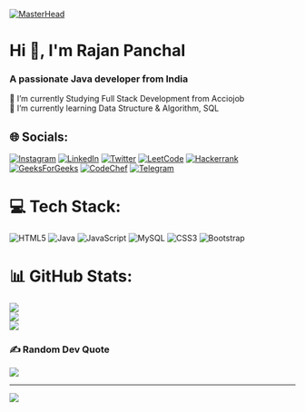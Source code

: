 [![MasterHead](https://raw.githubusercontent.com/sagar-viradiya/sagar-viradiya/master/resources/banner.png)](https://github.com/panchalrajan)
<h1 align="">Hi 👋, I'm Rajan Panchal</h1>
<h3 align="">A passionate Java developer from India</h3>
🔭 I’m currently Studying Full Stack Development from Acciojob<br>
🌱 I’m currently learning Data Structure & Algorithm, SQL


## 🌐 Socials:
[![Instagram](https://img.shields.io/badge/Instagram-%23E4405F.svg?logo=Instagram&logoColor=white)](https://instagram.com/panchal__rajan)
[![LinkedIn](https://img.shields.io/badge/LinkedIn-%230077B5.svg?logo=linkedin&logoColor=white)](https://linkedin.com/in/panchalrajan)
[![Twitter](https://img.shields.io/badge/Twitter-%231DA1F2.svg?logo=Twitter&logoColor=white)](https://twitter.com/blackhatsanta) 
[![LeetCode](https://img.shields.io/badge/LeetCode-000000.svg?logo=LeetCode&logoColor=white)](https://leetcode.com/blackhatsanta) 
[![Hackerrank](https://img.shields.io/badge/-Hackerrank-2EC866.svg?logo=HackerRank&logoColor=white)](https://hackerrank.com/blackhatsanta) 
[![GeeksForGeeks](https://img.shields.io/badge/GeeksforGeeks-gray.svg?logo=geeksforgeeks&logoColor=white)](https://auth.geeksforgeeks.org/user/blackhatsanta)
[![CodeChef](https://img.shields.io/badge/CodeChef-%23964B00.svg?&logo=CodeChef&logoColor=white)](https://codechef.com/blackhatsanta) 
[![Telegram](https://img.shields.io/badge/Telegram-2CA5E0?logo=telegram&logoColor=white)](https://t.me/blackhatsanta)
<!---[![Discord](https://img.shields.io/badge/%3CServer%3E-%237289DA.svg?logo=discord&logoColor=white)](https://discordapp.com/users/blackhatsanta#0121) -->

# 💻 Tech Stack:
![HTML5](https://img.shields.io/badge/html5-%23E34F26.svg?logo=html5&logoColor=white) 
![Java](https://img.shields.io/badge/java-%23ED8B00.svg?logo=java&logoColor=white) 
![JavaScript](https://img.shields.io/badge/javascript-%23323330.svg?logo=javascript&logoColor=%23F7DF1E) 
![MySQL](https://img.shields.io/badge/mysql-%2300f.svg?logo=mysql&logoColor=white) 
![CSS3](https://img.shields.io/badge/css3-%231572B6.svg?&logo=css3&logoColor=white) 
![Bootstrap](https://img.shields.io/badge/bootstrap-%23563D7C.svg?logo=bootstrap&logoColor=white)
# 📊 GitHub Stats:
![](https://github-readme-stats.vercel.app/api?username=panchalrajan&theme=dark&hide_border=false&include_all_commits=false&count_private=false)<br/>
![](https://github-readme-streak-stats.herokuapp.com/?user=panchalrajan&theme=dark&hide_border=false)<br/>
![](https://github-readme-stats.vercel.app/api/top-langs/?username=panchalrajan&theme=dark&hide_border=false&include_all_commits=false&count_private=false&layout=compact)

### ✍️ Random Dev Quote
![](https://quotes-github-readme.vercel.app/api?type=horizontal&theme=radical)

<!---
### 😂 Random Dev Meme
<img src="https://random-memer.herokuapp.com/" width="512px"/>
 -->
---
[![](https://visitcount.itsvg.in/api?id=panchalrajan&icon=0&color=1)](https://visitcount.itsvg.in)
